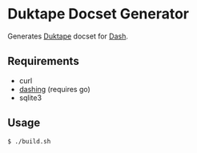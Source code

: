 # Duktape Docset Generator

Generates [Duktape][1] docset for [Dash][2].


## Requirements

* curl
* [dashing][3] (requires go)
* sqlite3


## Usage

```
$ ./build.sh
```

[1]: https://github.com/svaarala/duktape
[2]: https://kapeli.com/dash
[3]: https://github.com/technosophos/dashing
